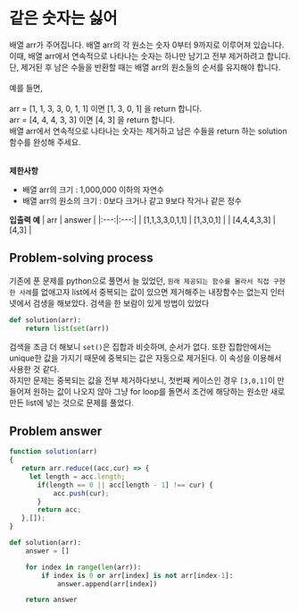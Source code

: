 # 같은 숫자는 싫어

배열 arr가 주어집니다. 배열 arr의 각 원소는 숫자 0부터 9까지로 이루어져 있습니다. 이때, 배열 arr에서 연속적으로 나타나는 숫자는 하나만 남기고 전부 제거하려고 합니다. 단, 제거된 후 남은 수들을 반환할 때는 배열 arr의 원소들의 순서를 유지해야 합니다. <br/>
<br/>
예를 들면,<br/>
<br/>
arr = [1, 1, 3, 3, 0, 1, 1] 이면 [1, 3, 0, 1] 을 return 합니다.<br/>
arr = [4, 4, 4, 3, 3] 이면 [4, 3] 을 return 합니다.<br/>
배열 arr에서 연속적으로 나타나는 숫자는 제거하고 남은 수들을 return 하는 solution 함수를 완성해 주세요.<br/>
<br/>

**제한사항**

- 배열 arr의 크기 : 1,000,000 이하의 자연수
- 배열 arr의 원소의 크기 : 0보다 크거나 같고 9보다 작거나 같은 정수

**입출력 예**
| arr | answer |
|:---:|:---:|
| [1,1,3,3,0,1,1] | [1,3,0,1] |
| [4,4,4,3,3] | [4,3] |

## Problem-solving process

기존에 푼 문제를 python으로 풀면서 늘 있었던, `원래 제공되는 함수를 몰라서 직접 구현한 사례`를 없애고자 list에서 중복되는 값이 있으면 제거해주는 내장함수는 없는지 인터넷에서 검생을 해보았다. 검색을 한 보람이 있게 방법이 있었다

```python
def solution(arr):
    return list(set(arr))
```

검색을 조금 더 해보니 `set()`은 집합과 비슷하며, 순서가 없다. 또한 집합안에서는 unique한 값을 가지기 때문에 중복되는 값은 자동으로 제거된다. 이 속성을 이용해서 사용한 것 같다.<br/>
하지만 문제는 중복되는 값을 전부 제거하다보니, 첫번째 케이스인 경우 `[3,0,1]`이 만들어져 원하는 값이 나오지 않아 그냥 for loop를 돌면서 조건에 해당하는 원소만 새로만든 list에 넣는 것으로 문제를 풀었다.

## Problem answer

```javascript
function solution(arr)
{
   return arr.reduce((acc,cur) => {
     let length = acc.length;
       if(length == 0 || acc[length - 1] !== cur) {
           acc.push(cur);
       }
       return acc;
   },[]);
}
```

```python
def solution(arr):
    answer = []

    for index in range(len(arr)):
        if index is 0 or arr[index] is not arr[index-1]:
            answer.append(arr[index])

    return answer
```
